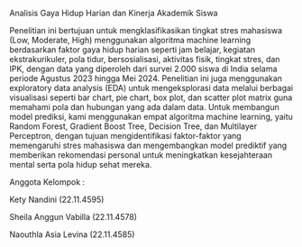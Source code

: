 Analisis Gaya Hidup Harian dan Kinerja Akademik Siswa 


Penelitian ini bertujuan untuk mengklasifikasikan tingkat stres mahasiswa (Low, Moderate, High) menggunakan algoritma machine learning berdasarkan faktor gaya hidup harian seperti jam belajar, kegiatan ekstrakurikuler, pola tidur, bersosialisasi, aktivitas fisik, tingkat stres, dan IPK, dengan data yang diperoleh dari survei 2.000 siswa di India selama periode Agustus 2023 hingga Mei 2024. Penelitian ini juga menggunakan exploratory data analysis (EDA) untuk mengeksplorasi data melalui berbagai visualisasi seperti bar chart, pie chart, box plot, dan scatter plot matrix guna memahami pola dan hubungan yang ada dalam data. Untuk membangun model prediksi, kami menggunakan empat algoritma machine learning, yaitu Random Forest, Gradient Boost Tree, Decision Tree, dan Multilayer Perceptron, dengan tujuan mengidentifikasi faktor-faktor yang memengaruhi stres mahasiswa dan mengembangkan model prediktif yang memberikan rekomendasi personal untuk meningkatkan kesejahteraan mental serta pola hidup sehat mereka.


Anggota Kelompok :

Kety Nandini (22.11.4595)

Sheila Anggun Vabilla (22.11.4578)

Naouthla Asia Levina (22.11.4585)
